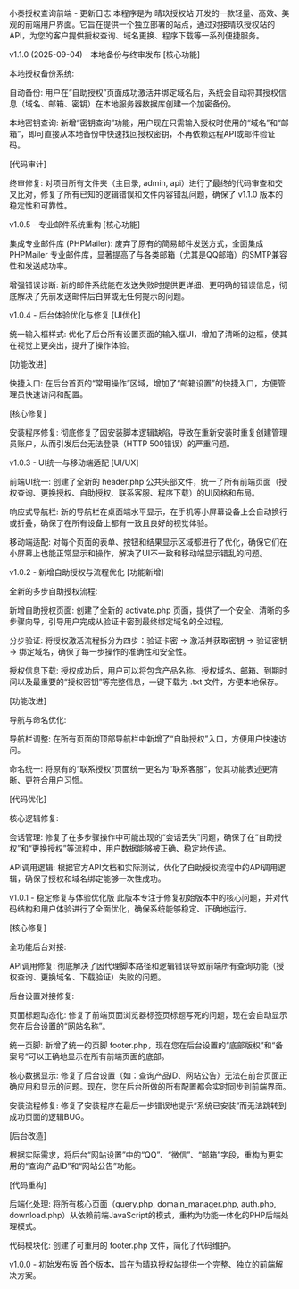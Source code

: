 小奏授权查询前端 - 更新日志
本程序是为 晴玖授权站 开发的一款轻量、高效、美观的前端用户界面。它旨在提供一个独立部署的站点，通过对接晴玖授权站的API，为您的客户提供授权查询、域名更换、程序下载等一系列便捷服务。

v1.1.0 (2025-09-04) - 本地备份与终审发布
[核心功能]

本地授权备份系统:

自动备份: 用户在“自助授权”页面成功激活并绑定域名后，系统会自动将其授权信息（域名、邮箱、密钥）在本地服务器数据库创建一个加密备份。

本地密钥查询: 新增“密钥查询”功能，用户现在只需输入授权时使用的“域名”和“邮箱”，即可直接从本地备份中快速找回授权密钥，不再依赖远程API或邮件验证码。

[代码审计]

终审修复: 对项目所有文件夹（主目录, admin, api）进行了最终的代码审查和交叉比对，修复了所有已知的逻辑错误和文件内容错乱问题，确保了 v1.1.0 版本的稳定性和可靠性。

v1.0.5 - 专业邮件系统重构
[核心功能]

集成专业邮件库 (PHPMailer): 废弃了原有的简易邮件发送方式，全面集成 PHPMailer 专业邮件库，显著提高了与各类邮箱（尤其是QQ邮箱）的SMTP兼容性和发送成功率。

增强错误诊断: 新的邮件系统能在发送失败时提供更详细、更明确的错误信息，彻底解决了先前发送邮件后白屏或无任何提示的问题。

v1.0.4 - 后台体验优化与修复
[UI优化]

统一输入框样式: 优化了后台所有设置页面的输入框UI，增加了清晰的边框，使其在视觉上更突出，提升了操作体验。

[功能改进]

快捷入口: 在后台首页的“常用操作”区域，增加了“邮箱设置”的快捷入口，方便管理员快速访问和配置。

[核心修复]

安装程序修复: 彻底修复了因安装脚本逻辑缺陷，导致在重新安装时重复创建管理员账户，从而引发后台无法登录（HTTP 500错误）的严重问题。

v1.0.3 - UI统一与移动端适配
[UI/UX]

前端UI统一: 创建了全新的 header.php 公共头部文件，统一了所有前端页面（授权查询、更换授权、自助授权、联系客服、程序下载）的UI风格和布局。

响应式导航栏: 新的导航栏在桌面端水平显示，在手机等小屏幕设备上会自动换行或折叠，确保了在所有设备上都有一致且良好的视觉体验。

移动端适配: 对每个页面的表单、按钮和结果显示区域都进行了优化，确保它们在小屏幕上也能正常显示和操作，解决了UI不一致和移动端显示错乱的问题。

v1.0.2 - 新增自助授权与流程优化
[功能新增]

全新的多步自助授权流程:

新增自助授权页面: 创建了全新的 activate.php 页面，提供了一个安全、清晰的多步骤向导，引导用户完成从验证卡密到最终绑定域名的全过程。

分步验证: 将授权激活流程拆分为四步：验证卡密 -> 激活并获取密钥 -> 验证密钥 -> 绑定域名，确保了每一步操作的准确性和安全性。

授权信息下载: 授权成功后，用户可以将包含产品名称、授权域名、邮箱、到期时间以及最重要的“授权密钥”等完整信息，一键下载为 .txt 文件，方便本地保存。

[功能改进]

导航与命名优化:

导航栏调整: 在所有页面的顶部导航栏中新增了“自助授权”入口，方便用户快速访问。

命名统一: 将原有的“联系授权”页面统一更名为“联系客服”，使其功能表述更清晰、更符合用户习惯。

[代码优化]

核心逻辑修复:

会话管理: 修复了在多步骤操作中可能出现的“会话丢失”问题，确保了在“自助授权”和“更换授权”等流程中，用户数据能够被正确、稳定地传递。

API调用逻辑: 根据官方API文档和实际测试，优化了自助授权流程中的API调用逻辑，确保了授权和域名绑定能够一次性成功。

v1.0.1 - 稳定修复与体验优化版
此版本专注于修复初始版本中的核心问题，并对代码结构和用户体验进行了全面优化，确保系统能够稳定、正确地运行。

[核心修复]

全功能后台对接:

API调用修复: 彻底解决了因代理脚本路径和逻辑错误导致前端所有查询功能（授权查询、更换域名、下载验证）失败的问题。

后台设置对接修复:

页面标题动态化: 修复了前端页面浏览器标签页标题写死的问题，现在会自动显示您在后台设置的“网站名称”。

统一页脚: 新增了统一的页脚 footer.php，现在您在后台设置的“底部版权”和“备案号”可以正确地显示在所有前端页面的底部。

核心数据显示: 修复了后台设置（如：查询产品ID、网站公告）无法在前台页面正确应用和显示的问题。现在，您在后台所做的所有配置都会实时同步到前端界面。

安装流程修复: 修复了安装程序在最后一步错误地提示“系统已安装”而无法跳转到成功页面的逻辑BUG。

[后台改造]

根据实际需求，将后台“网站设置”中的“QQ”、“微信”、“邮箱”字段，重构为更实用的“查询产品ID”和“网站公告”功能。

[代码重构]

后端化处理: 将所有核心页面（query.php, domain_manager.php, auth.php, download.php）从依赖前端JavaScript的模式，重构为功能一体化的PHP后端处理模式。

代码模块化: 创建了可重用的 footer.php 文件，简化了代码维护。

v1.0.0 - 初始发布版
首个版本，旨在为晴玖授权站提供一个完整、独立的前端解决方案。